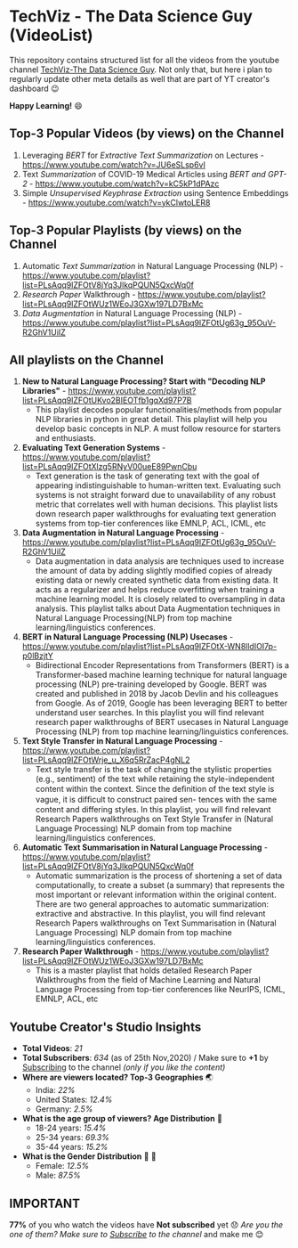 # TechViz - The Data Science Guy (VideoList)
This repository contains structured list for all the videos from the youtube channel [TechViz-The Data Science Guy](https://www.youtube.com/c/TechVizTheDataScienceGuy). Not only that, but here i plan to regularly update other meta details as well that are part of YT creator's dashboard :wink: 

__Happy Learning!__ :smile:

## Top-3 Popular Videos (by views) on the Channel
1. Leveraging _BERT_ for _Extractive Text Summarization_ on Lectures - https://www.youtube.com/watch?v=JU6eSLsp6vI
2. Text _Summarization_ of COVID-19 Medical Articles using _BERT and GPT-2_ - https://www.youtube.com/watch?v=kC5kP1dPAzc
3. Simple _Unsupervised Keyphrase Extraction_ using Sentence Embeddings - https://www.youtube.com/watch?v=ykClwtoLER8

## Top-3 Popular Playlists (by views) on the Channel
1. Automatic _Text Summarization_ in Natural Language Processing (NLP) - https://www.youtube.com/playlist?list=PLsAqq9lZFOtV8jYq3JlkqPQUN5QxcWq0f
2. _Research Paper_ Walkthrough - https://www.youtube.com/playlist?list=PLsAqq9lZFOtWUz1WEoJ3GXw197LD7BxMc
3. _Data Augmentation_ in Natural Language Processing (NLP) - https://www.youtube.com/playlist?list=PLsAqq9lZFOtUg63g_95OuV-R2GhV1UiIZ

## All playlists on the Channel
1. __New to Natural Language Processing? Start with "Decoding NLP Libraries"__ - https://www.youtube.com/playlist?list=PLsAqq9lZFOtUKvo2BIEOTfb1gqXd97P7B
    * This playlist decodes popular functionalities/methods from popular NLP libraries in python in  great detail. This playlist will help you develop basic concepts in NLP. A must follow resource for starters and enthusiasts.
2. __Evaluating Text Generation Systems__ - https://www.youtube.com/playlist?list=PLsAqq9lZFOtXlzg5RNyV00ueE89PwnCbu
    * Text generation is the task of generating text with the goal of appearing indistinguishable to human-written text. Evaluating such systems is not straight forward due to unavailability of any robust metric that correlates well with human decisions. This playlist lists down research paper walkthroughs for evaluating text generation systems from top-tier conferences like EMNLP, ACL, ICML, etc
3. __Data Augmentation in Natural Language Processing__ - https://www.youtube.com/playlist?list=PLsAqq9lZFOtUg63g_95OuV-R2GhV1UiIZ
    * Data augmentation in data analysis are techniques used to increase the amount of data by adding slightly modified copies of already existing data or newly created synthetic data from existing data. It acts as a regularizer and helps reduce overfitting when training a machine learning model. It is closely related to oversampling in data analysis. This playlist talks about Data Augmentation techniques in Natural Language Processing(NLP) from top machine learning/linguistics conferences.
4. __BERT in Natural Language Processing (NLP) Usecases__ - https://www.youtube.com/playlist?list=PLsAqq9lZFOtX-WN8lldIOI7p-p0lBzjtY
    * Bidirectional Encoder Representations from Transformers (BERT) is a Transformer-based machine learning technique for natural language processing (NLP) pre-training developed by Google. BERT was created and published in 2018 by Jacob Devlin and his colleagues from Google. As of 2019, Google has been leveraging BERT to better understand user searches. In this playlist you will find relevant research paper walkthroughs of BERT usecases in Natural Language Processing (NLP) from top machine learning/linguistics conferences.
5. __Text Style Transfer in Natural Language Processing__ - https://www.youtube.com/playlist?list=PLsAqq9lZFOtWrje_u_X6q5RrZacP4gNL2
    * Text style transfer is the task of changing the stylistic properties (e.g., sentiment) of the text while retaining the style-independent content within the context. Since the deﬁnition of the text style is vague, it is difﬁcult to construct paired sen- tences with the same content and differing styles.  In this playlist, you will find relevant Research Papers walkthroughs on Text Style Transfer in (Natural Language Processing) NLP domain from top machine learning/linguistics conferences.
6. __Automatic Text Summarisation in Natural Language Processing__ - https://www.youtube.com/playlist?list=PLsAqq9lZFOtV8jYq3JlkqPQUN5QxcWq0f
   * Automatic summarization is the process of shortening a set of data computationally, to create a subset (a summary) that represents the most important or relevant information within the original content. There are two general approaches to automatic summarization: extractive and abstractive.  In this playlist, you will find relevant Research Papers walkthroughs on Text Summarisation in (Natural Language Processing) NLP domain from top machine learning/linguistics conferences.
7. __Research Paper Walkthrough__ - https://www.youtube.com/playlist?list=PLsAqq9lZFOtWUz1WEoJ3GXw197LD7BxMc
    * This is a master playlist that holds detailed Research Paper Walkthroughs from the field of Machine Learning and Natural Language Processing from top-tier conferences like NeurIPS, ICML, EMNLP, ACL, etc

## Youtube Creator's Studio Insights
- __Total Videos__: _21_ 
- __Total Subscribers__: _634_ (as of 25th Nov,2020) / Make sure to __+1__ by [Subscribing](https://www.youtube.com/channel/UCoz8NrwgL7U9535VNc0mRPA?sub_confirmation=1) to the channel _(only if you like the content)_
- __Where are viewers located? Top-3 Geographies__ :earth_asia:
  - India: _22%_
  - United States: _12.4%_
  - Germany: _2.5%_
- __What is the age group of viewers? Age Distribution__ :man:
  - 18-24 years: _15.4%_
  - 25-34 years: _69.3%_
  - 35-44 years: _15.2%_
- __What is the Gender Distribution__ :girl: :boy:
  - Female: _12.5%_
  - Male: _87.5%_
 
 ## IMPORTANT
 __77%__ of you who watch the videos have __Not subscribed__ yet :disappointed: _Are you the one of them? Make sure to [Subscribe](https://www.youtube.com/channel/UCoz8NrwgL7U9535VNc0mRPA?sub_confirmation=1) to the channel_ and make me :blush:
